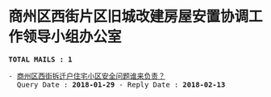# 商州区西街片区旧城改建房屋安置协调工作领导小组办公室
<pre><b>TOTAL MAILS : 1</b></pre>
<pre>
- <a href="../../categories/mails/4532.md">商州区西街拆迁户住宅小区安全问题谁来负责？</a><br/>  Query Date : <b>2018-01-29</b> - Reply Date : <b>2018-02-13</b>
</pre>
